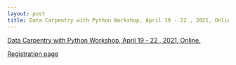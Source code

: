 ```yaml
---
layout: post
title: Data Carpentry with Python Workshop, April 19 - 22 , 2021, Online
---
```


[Data Carpentry with Python Workshop, April 19 - 22 , 2021, Online.](https://escience-academy.github.io/2021-04-19-dc-python-nlesc//)

[Registration page](https://3zpb11r.momice.events/page/854828)
